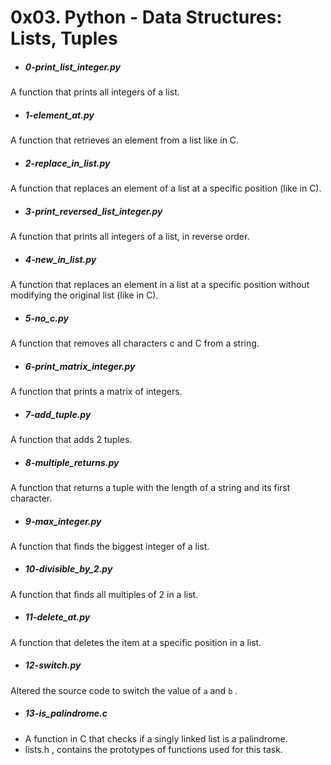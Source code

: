 # 0x03. Python - Data Structures: Lists, Tuples


- ##### 0-print_list_integer.py
A function that prints all integers of a list.

- ##### 1-element_at.py
A function that retrieves an element from a list like in C.

- ##### 2-replace_in_list.py
A function that replaces an element of a list at a specific position (like in C).

- ##### 3-print_reversed_list_integer.py
A function that prints all integers of a list, in reverse order.

- ##### 4-new_in_list.py
A function that replaces an element in a list at a specific position without
 modifying the original list (like in C).

- ##### 5-no_c.py
A function that removes all characters c and C from a string.

- ##### 6-print_matrix_integer.py
A function that prints a matrix of integers.

- ##### 7-add_tuple.py
A function that adds 2 tuples.

- ##### 8-multiple_returns.py
A function that returns a tuple with the length of a string and its first
 character.

- ##### 9-max_integer.py
A function that finds the biggest integer of a list.

- ##### 10-divisible_by_2.py
A function that finds all multiples of 2 in a list.

- ##### 11-delete_at.py
A function that deletes the item at a specific position in a list.

- ##### 12-switch.py
Altered the source code to switch the value of `a` and `b` .

- ##### 13-is_palindrome.c
 - A function in C that checks if a singly linked list is a palindrome.
 - lists.h , contains the prototypes of functions used for this task. 

